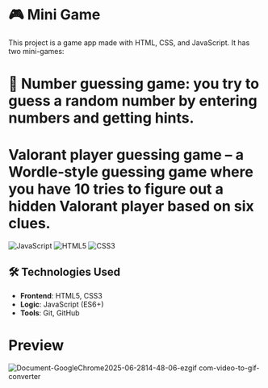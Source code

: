 # 🎮 Mini Game
This project is a game app made with HTML, CSS, and JavaScript. It has two mini-games:

#  💯 Number guessing game: you try to guess a random number by entering numbers and getting hints.

#  Valorant player guessing game – a Wordle‑style guessing game where you have 10 tries to figure out a hidden Valorant player based on six clues.


![JavaScript](https://img.shields.io/badge/JavaScript-ES6+-yellow)
![HTML5](https://img.shields.io/badge/HTML5-E34F26?logo=html5&logoColor=white)
![CSS3](https://img.shields.io/badge/CSS3-1572B6?logo=CSS&logoColor=white)

## 🛠️ Technologies Used
- **Frontend**: HTML5, CSS3
- **Logic**: JavaScript (ES6+)
- **Tools**: Git, GitHub

# Preview

![Document-GoogleChrome2025-06-2814-48-06-ezgif com-video-to-gif-converter](https://github.com/user-attachments/assets/16c92b1b-e64e-4982-92cc-22f27495d1ee)
